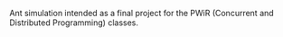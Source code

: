Ant simulation intended as a final project for the PWiR (Concurrent and Distributed Programming)
classes. 